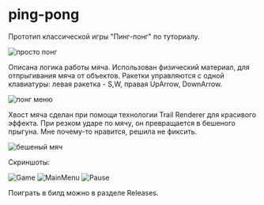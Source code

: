 # ping-pong
Прототип классической игры "Пинг-понг" по туториалу.

![просто понг](https://user-images.githubusercontent.com/59263802/121494219-1fafd480-ca0b-11eb-9ab9-e5c1c34009ad.gif)

Описана логика работы мяча. Использован физический материал, для отпрыгивания мяча от объектов. Ракетки управляются с одной клавиатуры: левая ракетка - S,W, правая UpArrow, DownArrow.

![понг меню](https://user-images.githubusercontent.com/59263802/121495578-4f131100-ca0c-11eb-9393-753c48d53b06.gif)

Хвост мяча сделан при помощи технологии Trail Renderer для красивого эффекта. При резком ударе по мячу, он превращается 
в бешеного прыгуна. Мне почему-то нравится, решила не фиксить.

![бешеный мяч](https://user-images.githubusercontent.com/59263802/121495673-6651fe80-ca0c-11eb-85ae-82f054824948.gif)

Скриншоты:

![Game](https://user-images.githubusercontent.com/59263802/121495506-3efb3180-ca0c-11eb-9d3a-1ec6db41b58c.png)
![MainMenu](https://user-images.githubusercontent.com/59263802/121495446-34d93300-ca0c-11eb-8f5a-35fe8eb671c4.png)
![Pause](https://user-images.githubusercontent.com/59263802/121495455-360a6000-ca0c-11eb-8e3b-3ac8cc6cad9c.png)

Поиграть в билд можно в разделе Releases.
